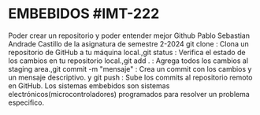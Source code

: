 # EMBEBIDOS #IMT-222
Poder crear un repositorio y poder entender mejor Github
Pablo Sebastian Andrade Castillo de la asignatura <NOMBRE EMBEBIDOS>de semestre 2-2024
git clone <URL> : Clona un repositorio de GitHub a tu máquina local.,git status : Verifica el estado de los cambios en tu repositorio local.,git add . : Agrega todos los cambios al staging area.,git commit -m "mensaje" : Crea un commit con los cambios y un mensaje
descriptivo. y git push : Sube los commits al repositorio remoto en GitHub.
Los sistemas embebidos son sistemas electrónicos(microcontroladores) programados para resolver un problema especifico.